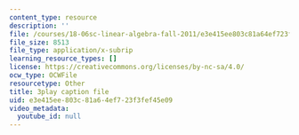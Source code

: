 ```yaml
---
content_type: resource
description: ''
file: /courses/18-06sc-linear-algebra-fall-2011/e3e415ee803c81a64ef723f3fef45e09_KUuxdk_V7To.srt
file_size: 8513
file_type: application/x-subrip
learning_resource_types: []
license: https://creativecommons.org/licenses/by-nc-sa/4.0/
ocw_type: OCWFile
resourcetype: Other
title: 3play caption file
uid: e3e415ee-803c-81a6-4ef7-23f3fef45e09
video_metadata:
  youtube_id: null
---
```

